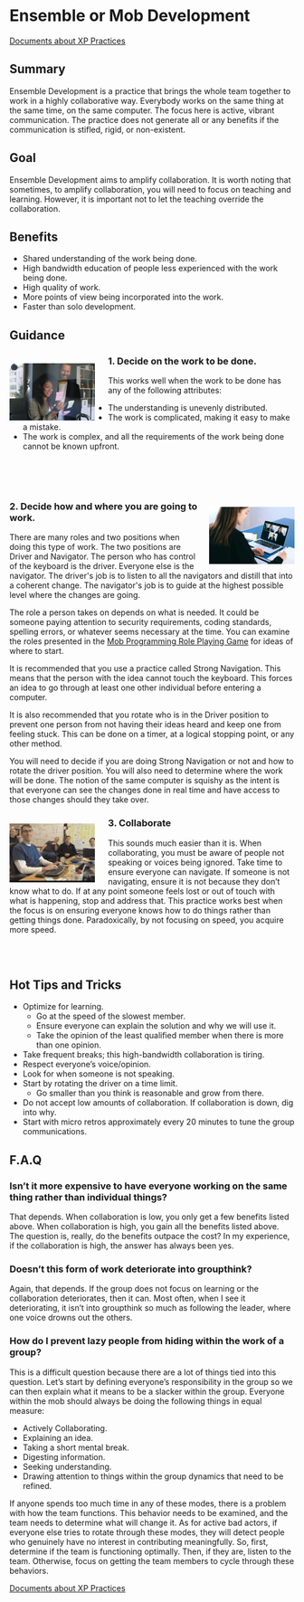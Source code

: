 # Ensemble or Mob Development

[Documents about XP Practices](README.md)

## Summary

Ensemble Development is a practice that brings the whole team together to work in a highly collaborative way. Everybody works on the same thing at the same time, on the same computer. The focus here is active, vibrant communication. The practice does not generate all or any benefits if the communication is stifled, rigid, or non-existent.

## Goal

Ensemble Development aims to amplify collaboration. It is worth noting that sometimes, to amplify collaboration, you will need to focus on teaching and learning. However, it is important not to let the teaching override the collaboration.

## Benefits

* Shared understanding of the work being done.
* High bandwidth education of people less experienced with the work being done.
* High quality of work.
* More points of view being incorporated into the work.
* Faster than solo development.

## Guidance

<img align="left" src="./images/pexels-anna-shvets-5324986.jpg" style="width:30%;padding:20px 23px 0px 0px">

### 1.	Decide on the work to be done.

This works well when the work to be done has any of the following attributes:

* The understanding is unevenly distributed.
* The work is complicated, making it easy to make a mistake.
* The work is complex, and all the requirements of the work being done cannot be known upfront.

<br><br><br>

<img align="right" src="./images/pexels-anna-shvets-4226140.jpg" style="width:30%;padding:20px 0px 0px 20px">

### 2.	Decide how and where you are going to work.

There are many roles and two positions when doing this type of work. The two positions are Driver and Navigator. The person who has control of the keyboard is the driver. Everyone else is the navigator. The driver's job is to listen to all the navigators and distill that into a coherent change. The navigator's job is to guide at the highest possible level where the changes are going.

The role a person takes on depends on what is needed. It could be someone paying attention to security requirements, coding standards, spelling errors, or whatever seems necessary at the time. You can examine the roles presented in the [Mob Programming Role Playing Game](https://github.com/willemlarsen/mobprogrammingrpg) for ideas of where to start.

It is recommended that you use a practice called Strong Navigation. This means that the person with the idea cannot touch the keyboard. This forces an idea to go through at least one other individual before entering a computer.

It is also recommended that you rotate who is in the Driver position to prevent one person from not having their ideas heard and keep one from feeling stuck. This can be done on a timer, at a logical stopping point, or any other method.

You will need to decide if you are doing Strong Navigation or not and how to rotate the driver position. You will also need to determine where the work will be done. The notion of the same computer is squishy as the intent is that everyone can see the changes done in real time and have access to those changes should they take over.

<img align="left" src="./images/MobProgramming.gif" style="width:30%;padding:20px 23px 0px 0px">

### 3.	Collaborate

This sounds much easier than it is. When collaborating, you must be aware of people not speaking or voices being ignored. Take time to ensure everyone can navigate. If someone is not navigating, ensure it is not because they don’t know what to do. If at any point someone feels lost or out of touch with what is happening, stop and address that. This practice works best when the focus is on ensuring everyone knows how to do things rather than getting things done. Paradoxically, by not focusing on speed, you acquire more speed.

<br><br>

## Hot Tips and Tricks

* Optimize for learning.
  * Go at the speed of the slowest member.
  * Ensure everyone can explain the solution and why we will use it.
  * Take the opinion of the least qualified member when there is more than one opinion.
* Take frequent breaks; this high-bandwidth collaboration is tiring.
* Respect everyone’s voice/opinion.
* Look for when someone is not speaking.
* Start by rotating the driver on a time limit.
  * Go smaller than you think is reasonable and grow from there.
* Do not accept low amounts of collaboration. If collaboration is down, dig into why.
* Start with micro retros approximately every 20 minutes to tune the group communications.

## F.A.Q

### Isn’t it more expensive to have everyone working on the same thing rather than individual things?

That depends. When collaboration is low, you only get a few benefits listed above. When collaboration is high, you gain all the benefits listed above. The question is, really, do the benefits outpace the cost? In my experience, if the collaboration is high, the answer has always been yes.

### Doesn’t this form of work deteriorate into groupthink?

Again, that depends. If the group does not focus on learning or the collaboration deteriorates, then it can. Most often, when I see it deteriorating, it isn’t into groupthink so much as following the leader, where one voice drowns out the others.

### How do I prevent lazy people from hiding within the work of a group?

This is a difficult question because there are a lot of things tied into this question. Let’s start by defining everyone’s responsibility in the group so we can then explain what it means to be a slacker within the group. Everyone within the mob should always be doing the following things in equal measure:

* Actively Collaborating.
* Explaining an idea.
* Taking a short mental break.
* Digesting information.
* Seeking understanding.
* Drawing attention to things within the group dynamics that need to be refined.

If anyone spends too much time in any of these modes, there is a problem with how the team functions. This behavior needs to be examined, and the team needs to determine what will change it. As for active bad actors, if everyone else tries to rotate through these modes, they will detect people who genuinely have no interest in contributing meaningfully. So, first, determine if the team is functioning optimally. Then, if they are, listen to the team. Otherwise, focus on getting the team members to cycle through these behaviors.

[Documents about XP Practices](README.md)